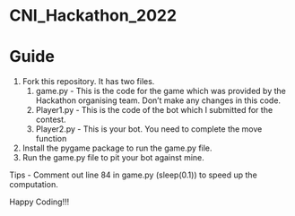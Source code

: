 # CNI_Hackathon_2022

# Guide

1. Fork this repository. It has two files.
    1. game.py - This is the code for the game which was provided by the Hackathon organising team. Don’t make any changes in this code.
    2. Player1.py - This is the code of the bot which I submitted for the contest.
    3. Player2.py - This is your bot. You need to complete the move function
2. Install the pygame package to run the game.py file. 
3. Run the game.py file to pit your bot against mine.

Tips - Comment out line 84 in game.py (sleep(0.1)) to speed up the computation.

Happy Coding!!!
